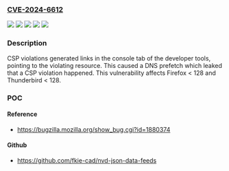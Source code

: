 ### [CVE-2024-6612](https://cve.mitre.org/cgi-bin/cvename.cgi?name=CVE-2024-6612)
![](https://img.shields.io/static/v1?label=Product&message=Firefox&color=blue)
![](https://img.shields.io/static/v1?label=Product&message=Thunderbird&color=blue)
![](https://img.shields.io/static/v1?label=Version&message=0%20&color=brightgreen)
![](https://img.shields.io/static/v1?label=Version&message=unspecified%20&color=brightgreen)
![](https://img.shields.io/static/v1?label=Vulnerability&message=n%2Fa&color=blue)

### Description

CSP violations generated links in the console tab of the developer tools, pointing to the violating resource. This caused a DNS prefetch which leaked that a CSP violation happened. This vulnerability affects Firefox < 128 and Thunderbird < 128.

### POC

#### Reference
- https://bugzilla.mozilla.org/show_bug.cgi?id=1880374

#### Github
- https://github.com/fkie-cad/nvd-json-data-feeds

